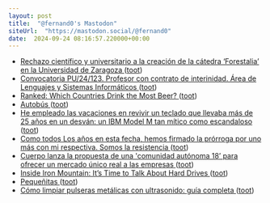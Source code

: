 ```yaml
---
layout: post
title:  "@fernand0's Mastodon"
siteUrl:  "https://mastodon.social/@fernand0"
date:  2024-09-24 08:16:57.220000+00:00
---
```

*  [Rechazo científico y universitario a la creación de la cátedra ‘Forestalia’ en la Universidad de Zaragoza ](https://arainfo.org/rechazo-cientifico-y-universitario-a-la-creacion-de-la-catedra-forestalia-en-la-universidad-de-zaragoza) ([toot](https://mastodon.social/@fernand0/113191538997218285))
*  [Convocatoria PU/24/123. Profesor con contrato de interinidad. Área de Lenguajes y Sistemas Informáticos ](https://recursoshumanos.unizar.es/convocatorias/personal-docente-contratado/26561) ([toot](https://mastodon.social/@fernand0/113191267423072716))
*  [Ranked: Which Countries Drink the Most Beer? ](https://www.visualcapitalist.com/which-countries-drink-the-most-beer-3/#google_vignett) ([toot](https://mastodon.social/@fernand0/113190606830391471))
*  [Autobús ](https://www.flickr.com/photos/fernand0/53992811082) ([toot](https://mastodon.social/@fernand0/113189975941228447))
*  [He empleado las vacaciones en revivir un teclado que llevaba más de 25 años en un desván: un IBM Model M tan mítico como escandaloso ](https://www.xataka.com/perifericos/he-empleado-vacaciones-revivir-teclado-que-llevaba-25-anos-desvan-ibm-model-m-mitico-como-escandalos) ([toot](https://mastodon.social/@fernand0/113189940191445343))
*  [Como todos Los años en esta fecha, hemos firmado la prórroga por uno más con mi respectiva. Somos la resistencia ](https://mastodon.social/@fernand0/113188580003151859) ([toot](https://mastodon.social/@fernand0/113188580003151859))
*  [Cuerpo lanza la propuesta de una 'comunidad autónoma 18’ para ofrecer un mercado único real a las empresas ](https://www.elperiodico.com/es/economia/20240912/cuerpo-lanza-propuesta-comunidad-autonoma-numero-18-mercado-unico-10805160) ([toot](https://mastodon.social/@fernand0/113188023920282478))
*  [Inside Iron Mountain: It’s Time to Talk About Hard Drives ](https://www.mixonline.com/business/inside-iron-mountain-its-time-to-talk-about-hard-drive) ([toot](https://mastodon.social/@fernand0/113187777096256763))
*  [Pequeñitas ](https://avecesunafoto.wordpress.com/2024/09/23/pequenitas) ([toot](https://mastodon.social/@fernand0/113187570538613850))
*  [Cómo limpiar pulseras metálicas con ultrasonido: guía completa ](https://wwwhatsnew.com/2024/08/29/como-limpiar-pulseras-metalicas-con-ultrasonido-guia-completa) ([toot](https://mastodon.social/@fernand0/113187525979688241))
